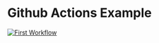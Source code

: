 # Github Actions Example

[![First Workflow](https://github.com/Angular-New/github-actions_example/actions/workflows/first_workflow.yml/badge.svg?event=push)](https://github.com/Angular-New/github-actions_example/actions/workflows/first_workflow.yml)